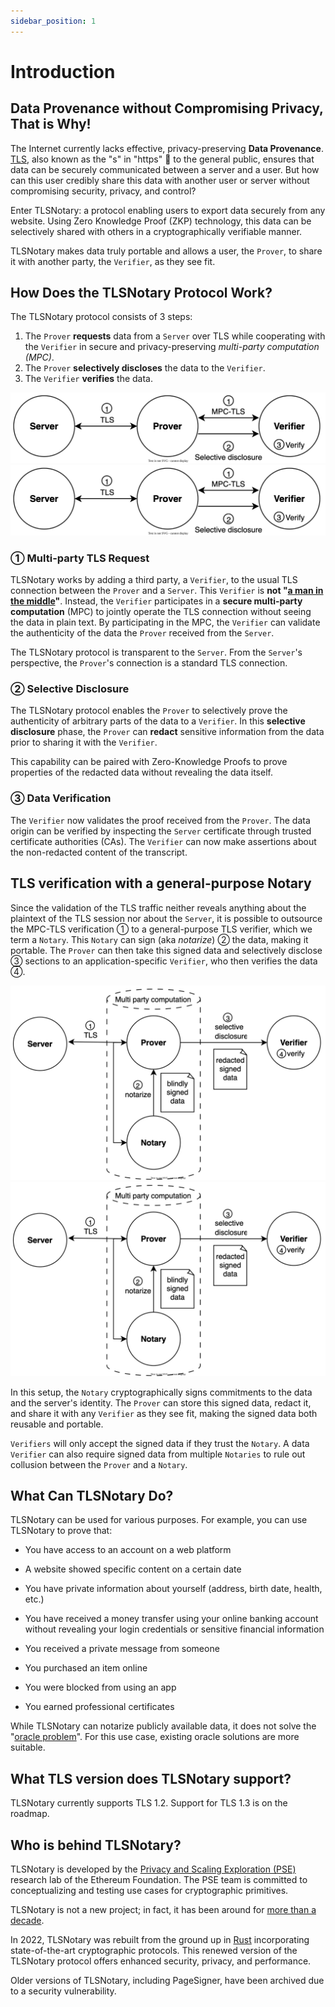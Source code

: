 ```yaml
---
sidebar_position: 1
---
```


# Introduction

## Data Provenance without Compromising Privacy, That is Why!

The Internet currently lacks effective, privacy-preserving **Data Provenance**. [TLS](https://en.wikipedia.org/wiki/Transport_Layer_Security), also known as the "s" in "https" 🔐 to the general public, ensures that data can be securely communicated between a server and a user. But how can this user credibly share this data with another user or server without compromising security, privacy, and control?

Enter TLSNotary: a protocol enabling users to export data securely from any website. Using Zero Knowledge Proof (ZKP) technology, this data can be selectively shared with others in a cryptographically verifiable manner.

TLSNotary makes data truly portable and allows a user, the `Prover`, to share it with another party, the `Verifier`, as they see fit.

## How Does the TLSNotary Protocol Work?

The TLSNotary protocol consists of 3 steps:
1. The `Prover` **requests** data from a `Server` over TLS while cooperating with the `Verifier` in secure and privacy-preserving *multi-party computation (MPC)*.
2. The `Prover` **selectively discloses** the data to the `Verifier`.
3. The `Verifier` **verifies** the data.

![](../diagrams/light/overview_prover_verifier.svg#gh-light-mode-only)
![](../diagrams/dark/overview_prover_verifier.svg#gh-dark-mode-only)

### ① Multi-party TLS Request

TLSNotary works by adding a third party, a `Verifier`, to the usual TLS connection between the `Prover` and a `Server`. This `Verifier` is **not "[a man in the middle](https://en.wikipedia.org/wiki/Man-in-the-middle_attack)"**. Instead, the `Verifier` participates in a **secure multi-party computation** (MPC) to jointly operate the TLS connection without seeing the data in plain text. By participating in the MPC, the `Verifier` can validate the authenticity of the data the `Prover` received from the `Server`.

The TLSNotary protocol is transparent to the `Server`. From the `Server`'s perspective, the `Prover`'s connection is a standard TLS connection.

### ② Selective Disclosure

The TLSNotary protocol enables the `Prover` to selectively prove the authenticity of arbitrary parts of the data to a `Verifier`. In this **selective disclosure** phase, the `Prover` can **redact** sensitive information from the data prior to sharing it with the `Verifier`.

This capability can be paired with Zero-Knowledge Proofs to prove properties of the redacted data without revealing the data itself.

### ③ Data Verification

The `Verifier` now validates the proof received from the `Prover`. The data origin can be verified by inspecting the `Server` certificate through trusted certificate authorities (CAs). The `Verifier` can now make assertions about the non-redacted content of the transcript.

## TLS verification with a general-purpose Notary

Since the validation of the TLS traffic neither reveals anything about the plaintext of the TLS session nor about the `Server`, it is possible to outsource the MPC-TLS verification ① to a general-purpose TLS verifier, which we term a `Notary`. This `Notary` can sign (aka *notarize*) ② the data, making it portable. The `Prover` can then take this signed data and selectively disclose ③ sections to an application-specific `Verifier`, who then verifies the data ④.

![](../diagrams/light/overview_notary.svg#gh-light-mode-only)
![](../diagrams/dark/overview_notary.svg#gh-dark-mode-only)

In this setup, the `Notary` cryptographically signs commitments to the data and the server's identity. The `Prover` can store this signed data, redact it, and share it with any `Verifier` as they see fit, making the signed data both reusable and portable.

`Verifiers` will only accept the signed data if they trust the `Notary`. A data `Verifier` can also require signed data from multiple `Notaries` to rule out collusion between the `Prover` and a `Notary`.


## What Can TLSNotary Do?

TLSNotary can be used for various purposes. For example, you can use TLSNotary to prove that:

- You have access to an account on a web platform

- A website showed specific content on a certain date

- You have private information about yourself (address, birth date, health, etc.)

- You have received a money transfer using your online banking account without revealing your login credentials or sensitive financial information

- You received a private message from someone

- You purchased an item online

- You were blocked from using an app

- You earned professional certificates

While TLSNotary can notarize publicly available data, it does not solve the "[oracle problem](https://ethereum.org/en/developers/docs/oracles/)". For this use case, existing oracle solutions are more suitable.

## What TLS version does TLSNotary support?

TLSNotary currently supports TLS 1.2. Support for TLS 1.3 is on the roadmap.

## Who is behind TLSNotary?

TLSNotary is developed by the [Privacy and Scaling Exploration (PSE)](https://pse.dev) research lab of the Ethereum Foundation. The PSE team is committed to conceptualizing and testing use cases for cryptographic primitives.

TLSNotary is not a new project; in fact, it has been around for [more than a decade](https://bitcointalk.org/index.php?topic=173220.0).

In 2022, TLSNotary was rebuilt from the ground up in [Rust](https://www.rust-lang.org/) incorporating state-of-the-art cryptographic protocols. This renewed version of the TLSNotary protocol offers enhanced security, privacy, and performance.

Older versions of TLSNotary, including PageSigner, have been archived due to a security vulnerability.

